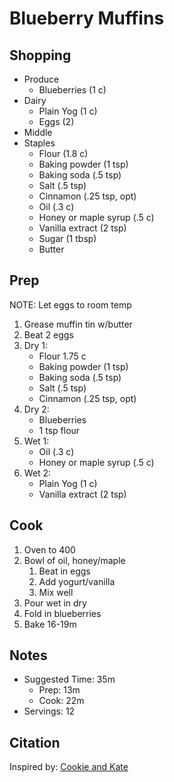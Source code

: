 # Blueberry Muffins

## Shopping

- Produce
    - Blueberries (1 c)
- Dairy
    - Plain Yog (1 c)
    - Eggs (2)
- Middle
- Staples
    - Flour (1.8 c)
    - Baking powder (1 tsp)
    - Baking soda (.5 tsp)
    - Salt (.5 tsp)
    - Cinnamon (.25 tsp, opt)
    - Oil (.3 c)
    - Honey or maple syrup (.5 c)
    - Vanilla extract (2 tsp)
    - Sugar (1 tbsp)
    - Butter

## Prep

NOTE: Let eggs to room temp

1. Grease muffin tin w/butter
1. Beat 2 eggs
1. Dry 1:
   - Flour 1.75 c
   - Baking powder (1 tsp)
   - Baking soda (.5 tsp)
   - Salt (.5 tsp)
   - Cinnamon (.25 tsp, opt)
1. Dry 2:
   - Blueberries
   - 1 tsp flour
1. Wet 1:
   - Oil (.3 c)
   - Honey or maple syrup (.5 c)
1. Wet 2:
   - Plain Yog (1 c)
   - Vanilla extract (2 tsp)

## Cook

1. Oven to 400
1. Bowl of oil, honey/maple
   1. Beat in eggs
   1. Add yogurt/vanilla
   1. Mix well
1. Pour wet in dry
1. Fold in blueberries
1. Bake 16-19m

## Notes

- Suggested Time: 35m
    - Prep: 13m
    - Cook: 22m
- Servings: 12

## Citation

Inspired by: [Cookie and Kate](https://cookieandkate.com/healthy-blueberry-muffins/)
